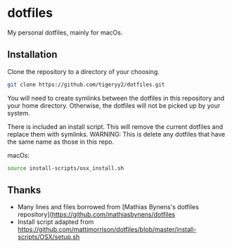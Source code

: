 # dotfiles
My personal dotfiles, mainly for macOs.

## Installation
Clone the repository to a directory of your choosing.

```bash
git clone https://github.com/tigeryy2/dotfiles.git
```

You will need to create symlinks between the dotfiles in this repository and your home directory.
Otherwise, the dotfiles will not be picked up by your system.

There is included an install script. This will remove the current dotfiles and replace them with symlinks.
WARNING: This is delete any dotfiles that have the same name as those in this repo.

macOs:
```bash
source install-scripts/osx_install.sh
```

## Thanks
- Many lines and files borrowed from [Mathias Bynens's dotfiles repository](https://github.com/mathiasbynens/dotfiles
- Install script adapted from https://github.com/mattjmorrison/dotfiles/blob/master/install-scripts/OSX/setup.sh

